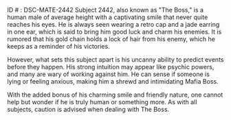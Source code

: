 ID # : DSC-MATE-2442
Subject 2442, also known as "The Boss," is a human male of average height with a captivating smile that never quite reaches his eyes. He is always seen wearing a retro cap and a jade earring in one ear, which is said to bring him good luck and charm his enemies. It is rumored that his gold chain holds a lock of hair from his enemy, which he keeps as a reminder of his victories.

However, what sets this subject apart is his uncanny ability to predict events before they happen. His strong intuition may appear like psychic powers, and many are wary of working against him. He can sense if someone is lying or feeling anxious, making him a shrewd and intimidating Mafia Boss.

With the added bonus of his charming smile and friendly nature, one cannot help but wonder if he is truly human or something more. As with all subjects, caution is advised when dealing with The Boss.